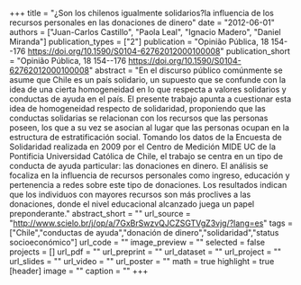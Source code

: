 +++
title = "¿Son los chilenos igualmente solidarios?la influencia de los recursos personales en las donaciones de dinero"
date = "2012-06-01"
authors = ["Juan-Carlos Castillo", "Paola Leal", "Ignacio Madero", "Daniel Miranda"]
publication_types = ["2"]
publication = "Opinião Pública, 18 154--176  https://doi.org/10.1590/S0104-62762012000100008"
publication_short = "Opinião Pública, 18 154--176  https://doi.org/10.1590/S0104-62762012000100008"
abstract = "En el discurso público comúnmente se asume que Chile es un país solidario, un supuesto que se confunde con la idea de una cierta homogeneidad en lo que respecta a valores solidarios y conductas de ayuda en el país. El presente trabajo apunta a cuestionar esta idea de homogeneidad respecto de solidaridad, proponiendo que las conductas solidarias se relacionan con los recursos que las personas poseen, los que a su vez se asocian al lugar que las personas ocupan en la estructura de estratificación social. Tomando los datos de la Encuesta de Solidaridad realizada en 2009 por el Centro de Medición MIDE UC de la Pontificia Universidad Católica de Chile, el trabajo se centra en un tipo de conducta de ayuda particular: las donaciones en dinero. El análisis se focaliza en la influencia de recursos personales como ingreso, educación y pertenencia a redes sobre este tipo de donaciones. Los resultados indican que los individuos con mayores recursos son más proclives a las donaciones, donde el nivel educacional alcanzado juega un papel preponderante."
abstract_short = ""
url_source = "http://www.scielo.br/j/op/a/7GxBrSwzvQJCZSGTVgZ3vjg/?lang=es"
tags = ["Chile","conductas de ayuda","donación de dinero","solidaridad","status socioeconómico"]
url_code = ""
image_preview = ""
selected = false
projects = []
url_pdf = ""
url_preprint = ""
url_dataset = ""
url_project = ""
url_slides = ""
url_video = ""
url_poster = ""
math = true
highlight = true
[header]
image = ""
caption = ""
+++
